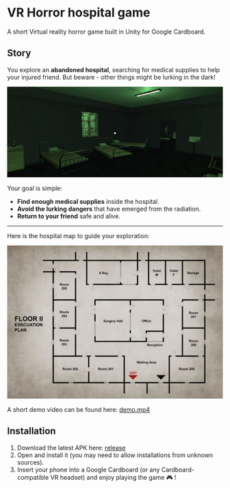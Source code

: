 # VR Horror hospital game
A short Virtual reality horror game built in Unity for Google Cardboard.


##  Story 
You explore an **abandoned hospital**, searching for medical supplies to help your injured friend. But beware - other things might be lurking in the dark!

![Slika zombija](Docs/room_beds.jpg)

Your goal is simple:  
- **Find enough medical supplies** inside the hospital.  
- **Avoid the lurking dangers** that have emerged from the radiation.
- **Return to your friend** safe and alive.

---

Here is the hospital map to guide your exploration:  

![Hospital Map](Docs/hospital_map.jpg)

A short demo video can be found here: [demo.mp4](https://drive.google.com/file/d/1JapnQ9p8kwLWOrgYQazgVDx5sbPln1WG/view?usp=sharing)

## Installation
1. Download the latest APK here: [release](https://drive.google.com/file/d/171PvYIm0QpNWtCXCn21uxqQbX2YjXBC2/view?usp=sharing)    
2. Open and install it (you may need to allow installations from unknown sources).  
3. Insert your phone into a Google Cardboard (or any Cardboard-compatible VR headset) and enjoy playing the game 🎮 ! 
